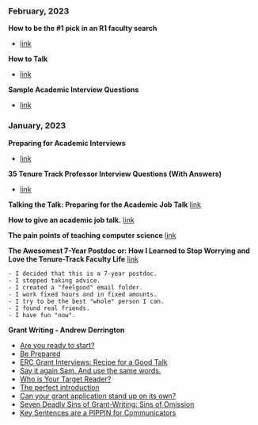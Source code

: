### February, 2023

**How to be the #1 pick in an R1 faculty search**
- [link](https://www.youtube.com/watch?v=gjXD5dwRnDU&t=196s)

**How to Talk**
- [link](https://www.youtube.com/watch?v=Unzc731iCUY)

**Sample Academic Interview Questions**
- [link](https://navigator.wlu.ca/content/documents/fileItemController/2013%20Sample%20Academic%20Interview%20Questions.pdf)

### January, 2023

**Preparing for Academic Interviews** 
- [link](https://www.training.nih.gov/assets/Preparing_for_Academic_Interviews_Handout.pdf)

**35 Tenure Track Professor Interview Questions (With Answers)**
- [link](https://www.indeed.com/career-advice/interviewing/tenure-track-professor-interview-questions)


**Talking the Talk: Preparing for the Academic Job Talk** [link](https://sites.umiacs.umd.edu/elm/2022/05/04/talking-the-talk-preparing-for-the-academic-job-talk/)

**How to give an academic job talk.** [link](https://www.youtube.com/watch?v=jkKFEYp0yvo)

**The pain points of teaching computer science** [link](https://austinhenley.com/blog/teachingpainpoints.html)

**The Awesomest 7-Year Postdoc or: How I Learned to Stop Worrying and Love the Tenure-Track Faculty Life** [link](https://blogs.scientificamerican.com/guest-blog/the-awesomest-7-year-postdoc-or-how-i-learned-to-stop-worrying-and-love-the-tenure-track-faculty-life/)
```
- I decided that this is a 7-year postdoc.
- I stopped taking advice.
- I created a "feelgood" email folder.
- I work fixed hours and in fixed amounts.
- I try to be the best "whole" person I can.
- I found real friends.
- I have fun "now".

```

**Grant Writing - Andrew Derrington**
 - [Are you ready to start?](https://parkerderrington.com/are-you-ready-to-start/)
 - [Be Prepared](https://parkerderrington.com/be-prepared/)
 - [ERC Grant Interviews: Recipe for a Good Talk](https://parkerderrington.com/erc-grant-interviews-recipe-for-a-good-talk/)
 - [Say it again Sam. And use the same words.](https://parkerderrington.com/say-it-again-sam/)
 - [Who is Your Target Reader?](https://parkerderrington.com/target_reader/)
 - [The perfect introduction](https://parkerderrington.com/grant-writing-introduction/)
 - [Can your grant application stand up on its own?](https://parkerderrington.com/research-grant-application-background/)
 - [Seven Deadly Sins of Grant-Writing: Sins of Omission](https://parkerderrington.com/seven-deadly-sins-of-grant-writing-sins-of-omission/)
 - [Key Sentences are a PIPPIN for Communicators](https://parkerderrington.com/key-sentences-are-a-pippin-for-communicators/)
